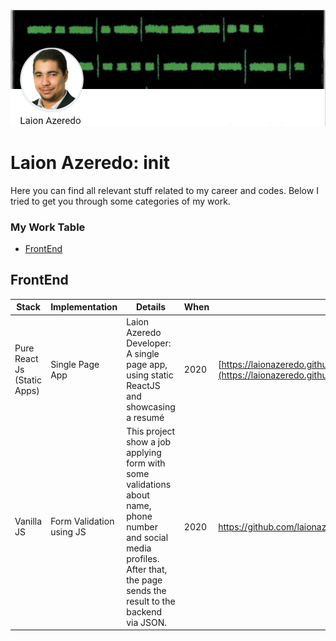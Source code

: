 ![cover](Laion%20init%20cover.png)

# Laion Azeredo: init
Here you can find all relevant stuff related to my career and codes.
Below I tried to get you through some categories of my work.

### My Work Table

- [FrontEnd](#frontend)


## FrontEnd
|Stack|Implementation|Details|When|Links|
|---|---|---|---|---|
|Pure React Js (Static Apps)|Single Page App|Laion Azeredo Developer: A single page app, using static ReactJS and showcasing a resumé|2020|[https://laionazeredo.github.io/__laionazeredo__/](https://laionazeredo.github.io/__laionazeredo__/) |
|Vanilla JS|Form Validation using JS|This project show a job applying form with some validations about name, phone number and social media profiles. After that, the page sends the result to the backend via JSON.|2020|https://github.com/laionazeredo/vanillajs_form_validations_and_submission |
